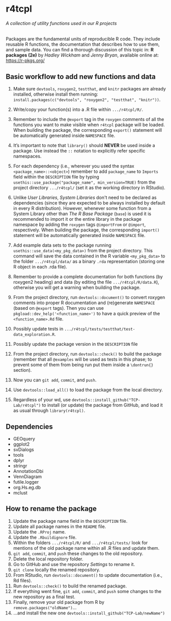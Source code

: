 # r4tcpl

###### A collection of utility functions used in our R projects

Packages are the fundamental units of reproducible R code. They include reusable
R functions, the documentation that describes how to use them, and sample data.
You can find a thorough discussion of this topic in:
**R packages (2e)** by *Hadley Wickham* and *Jenny Bryan*, available online at:
https://r-pkgs.org/


## Basic workflow to add new functions and data

1. Make sure `devtools`, `roxygen2`, `testthat`, and `knitr` packages are
already installed, otherwise install them running:
`install.packages(c("devtools", "roxygen2", "testthat", "knitr"))`.

1. Write/copy your function(s) into a .R file within `.../r4tcpl/R/`.

1. Remember to include the `@export` tag in the `roxygen` comments of all the
functions you want to make visible when `r4tcpl` package will be loaded. When
building the package, the corresponding `export()` statement will be
automatically generated inside `NAMESPACE` file.

1. It’s important to note that `library()` should **NEVER** be used inside a
package. Use instead the `::` notation to explicitly refer specific namespaces.

1. For each dependency (i.e., wherever you used the syntax
`<package_name>::<object>`) remember to add `package_name` to `Imports` field
within the `DESCRIPTION` file by typing
`usethis::use_package("package_name", min_version=TRUE)` from the project
directory `.../r4tcpl/` (set it as the working directory in RStudio).

1. Unlike *User Libraries*, *System Libraries* don't need to be declared as
dependencies (since they are expected to be always installed by default in every
R distribution). However, whenever some function from a System Library other
than *The R Base Package* (`base`) is used it is recommended to import it or the
entire library in the package namespace by adding the `roxygen` tags
`@importFrom` or `@import`, respectively. When building the package, the
corresponding `import()` statement will be automatically generated inside
`NAMESPACE` file.

1. Add example data sets to the package running `usethis::use_data(<my_pkg_data>)`
from the project directory. This command will save the data contained in the R
variable `<my_pkg_data>` to the folder `.../r4tcpl/data/` as a binary `.rda`
representation (storing one R object in each .rda file).

1. Remember to provide a complete documentation for both functions (by roxygen2
heading) and data (by editing the file `.../r4tcpl/R/data.R`), otherwise you
will get a warning when building the package.

1. From the project directory, run `devtools::document()` to convert roxygen
comments into proper R documentation and (re)generate `NAMESPACE` (based on
`@export` tags). Then you can use `pkgload::dev_help('<function_name>')` to have
a quick preview of the `<function_name>.Rd` file.

1. Possibly update tests in `.../r4tcpl/tests/testthat/test-data_exploration.R`.

1. Possibly update the package version in the `DESCRIPTION` file

1. From the project directory, run `devtools::check()` to build the package
(remember that all `@examples` will be used as tests in this phase; to prevent
some of them from being run put them inside a `\dontrun{}` section).

1. Now you can `git add`, `commit`, and `push`.

1. Use `devtools::load_all()` to load the package from the local directory.

1. Regardless of your wd, use `devtools::install_github("TCP-Lab/r4tcpl")` to
install (or update) the package from GitHub, and load it as usual through
`library(r4tcpl)`.


## Dependencies

- GEOquery
- ggplot2
- svDialogs
- tools
- dplyr
- stringr
- AnnotationDbi
- VennDiagram
- futile.logger
- org.Hs.eg.db
- mclust


## How to rename the package

1. Update the package name field in the `DESCRIPTION` file.
1. Update all package names in the `README` file.
1. Update the `.RProj` name.
1. Update the `.Rbuildignore` file.
1. Within the folders `.../r4tcpl/R/` and `.../r4tcpl/tests/` look for mentions
of the old package name within all .R files and update them.
1. `git add`, `commit`, and `push` these changes to the old repository.
1. Delete the local repository folder.
1. Go to GitHub and use the repository _Settings_ to rename it.
1. `git clone` locally the renamed repository.
1. From RStudio, run `devtools::document()` to update documentation (i.e., Rd
files).
1. Run `devtools::check()` to build the renamed package.
1. If everything went fine, `git add`, `commit`, and `push` some changes to the
new repository as a final test.
1. Finally, remove your old package from R by `remove.packages("oldName")`...
1. ...and install the new one `devtools::install_github("TCP-Lab/newName")`
